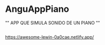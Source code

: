 # AnguAppPiano

"" APP QUE SIMULA SONIDO DE UN PIANO ""
##
##
<https://awesome-lewin-0a0cae.netlify.app/>
